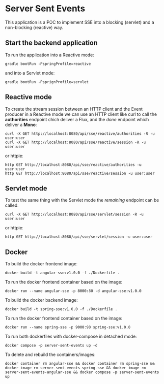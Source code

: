 # Server Sent Events
This application is a POC to implement SSE into a blocking (servlet) and a non-blocking (reactive) way.

## Start the backend application
To run the application into a Reactive mode:
```shell
gradle bootRun -PspringProfile=reactive 
```
and into a Servlet mode:
```shell
gradle bootRun -PsprignProfile=servlet
```

## Reactive mode
To create the stream session between an HTTP client and the Event producer in a Reactive mode we can use an HTTP client like curl to call the **authorities** endpoint chich deliver a Flux, and the *done* endpoint which deliver a **Mono**: 
```shell
curl -X GET http://localhost:8080/api/sse/reactive/authorities -R -u user:user
curl -X GET http://localhost:8080/api/sse/reactive/session -R -u user:user
```
or httpie:
```shell
http GET http://localhost:8080/api/sse/reactive/authorities -u user:user
http GET http://localhost:8080/api/sse/reactive/session -u user:user
```

## Servlet mode
To test the same thing with the Servlet mode the *remaining* endpoint can be called:
```shell
curl -X GET http://localhost:8080/api/sse/servlet/session -R -u user:user
```
or httpie:
```shell
http GET http://localhost:8080/api/sse/servlet/session -u user:user
```

## Docker
To build the docker frontend image:
```shell
docker build -t angular-sse:v1.0.0 -f ./Dockerfile .
```

To run the docker frontend container based on the image:
```shell
docker run --name angular-sse -p 8000:80 -d angular-sse:v1.0.0
```

To build the docker backend image:
```shell
docker build -t spring-sse:v1.0.0 -f ./Dockerfile .
```

To run the docker frontend container based on the image:
```shell
docker run --name spring-sse -p 9000:90 spring-sse:v1.0.0
```

To run both dockerfiles with docker-compose in detached mode:
```shell
docker compose -p server-sent-events up -d
```

To delete and rebuild the containers/images:
```shell
docker container rm angular-sse && docker container rm spring-sse && docker image rm server-sent-events-spring-sse && docker image rm server-sent-events-angular-sse && docker compose -p server-sent-events up
```
